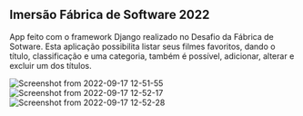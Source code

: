 ## Imersão Fábrica de Software 2022
App feito com o framework Django realizado no Desafio da Fábrica de Sotware.
Esta aplicação possibilita listar seus filmes favoritos, dando o título, classificação e uma categoria, também
é possível, adicionar, alterar e excluir um dos títulos.

![Screenshot from 2022-09-17 12-51-55](https://user-images.githubusercontent.com/33362130/190865955-b7fb9adf-1bbc-4d31-a340-dcee223f17bb.png)
![Screenshot from 2022-09-17 12-52-17](https://user-images.githubusercontent.com/33362130/190865961-4c067857-974c-4f53-a178-d848a9b5c5fc.png)
![Screenshot from 2022-09-17 12-52-28](https://user-images.githubusercontent.com/33362130/190865974-d951bebb-9cac-4e7c-8fa4-73fc77ae3587.png)

